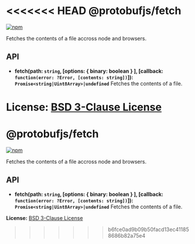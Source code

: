 <<<<<<< HEAD
@protobufjs/fetch
=================
[![npm](https://img.shields.io/npm/v/@protobufjs/fetch.svg)](https://www.npmjs.com/package/@protobufjs/fetch)

Fetches the contents of a file accross node and browsers.

API
---

* **fetch(path: `string`, [options: { binary: boolean } ], [callback: `function(error: ?Error, [contents: string])`]): `Promise<string|Uint8Array>|undefined`**
  Fetches the contents of a file.

**License:** [BSD 3-Clause License](https://opensource.org/licenses/BSD-3-Clause)
=======
@protobufjs/fetch
=================
[![npm](https://img.shields.io/npm/v/@protobufjs/fetch.svg)](https://www.npmjs.com/package/@protobufjs/fetch)

Fetches the contents of a file accross node and browsers.

API
---

* **fetch(path: `string`, [options: { binary: boolean } ], [callback: `function(error: ?Error, [contents: string])`]): `Promise<string|Uint8Array>|undefined`**
  Fetches the contents of a file.

**License:** [BSD 3-Clause License](https://opensource.org/licenses/BSD-3-Clause)
>>>>>>> b6fce0ad9b09b50facd13ec411858686b82a75e4
